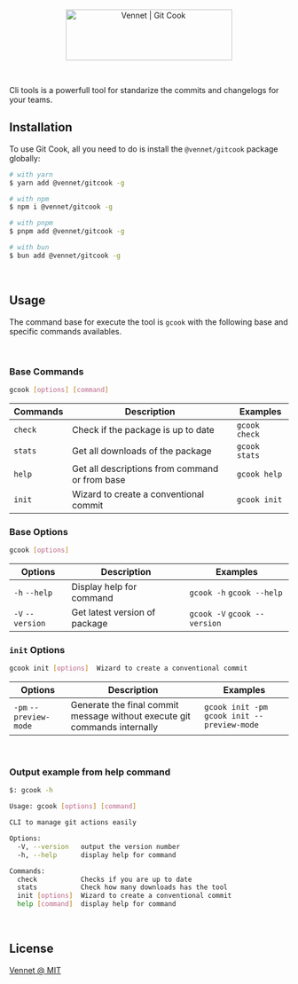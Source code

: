 <br>
<p align="center">
  <a href="https://vennet.dev/projects/gitcook">
    <img src="https://cdn.vennet.dev/gitcook/logo.png" width="300px" height="92px" alt="Vennet | Git Cook"/>
  </a>
</p>

<br />

Cli tools is a powerfull tool for standarize the commits and changelogs for your teams.

## Installation

To use Git Cook, all you need to do is install the
`@vennet/gitcook` package globally:

```sh
# with yarn
$ yarn add @vennet/gitcook -g

# with npm
$ npm i @vennet/gitcook -g

# with pnpm
$ pnpm add @vennet/gitcook -g

# with bun
$ bun add @vennet/gitcook -g
```

<br>

## Usage

The command base for execute the tool is `gcook` with the following base and specific commands availables.

<br>

### Base Commands

```sh
gcook [options] [command]
```

| Commands | Description                                    | Examples      |
| -------- | ---------------------------------------------- | ------------- |
| `check`  | Check if the package is up to date             | `gcook check` |
| `stats`  | Get all downloads of the package               | `gcook stats` |
| `help`   | Get all descriptions from command or from base | `gcook help`  |
| `init`   | Wizard to create a conventional commit         | `gcook init`  |

### Base Options

```sh
gcook [options]
```

| Options          | Description                   | Examples                     |
| ---------------- | ----------------------------- | ---------------------------- |
| `-h` `--help`    | Display help for command      | `gcook -h` `gcook --help`    |
| `-V` `--version` | Get latest version of package | `gcook -V` `gcook --version` |

### `init` Options

```sh
gcook init [options]  Wizard to create a conventional commit
```

| Options                | Description                                                               | Examples                                     |
| ---------------------- | ------------------------------------------------------------------------- | -------------------------------------------- |
| `-pm` `--preview-mode` | Generate the final commit message without execute git commands internally | `gcook init -pm` `gcook init --preview-mode` |

<br>

### Output example from help command

```sh
$: gcook -h

Usage: gcook [options] [command]

CLI to manage git actions easily

Options:
  -V, --version   output the version number
  -h, --help      display help for command

Commands:
  check           Checks if you are up to date
  stats           Check how many downloads has the tool
  init [options]  Wizard to create a conventional commit
  help [command]  display help for command
```

<br>

## License

[Vennet @ MIT](https://github.com/vennet-developers/gitcook/blob/main/LICENSE)
